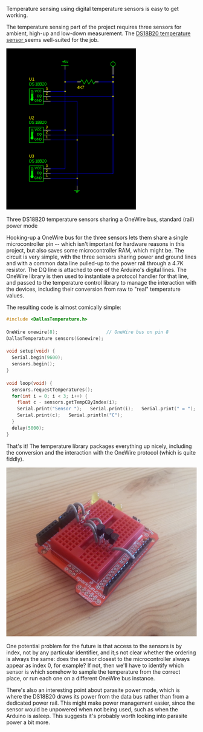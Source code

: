<html><body><p>Temperature sensing using digital temperature sensors is easy to get working.

<!--more-->

The temperature sensing part of the project requires three sensors for ambient, high-up and low-down measurement. The <a href="/blog/2013/07/08/ds18b20/">DS18B20 temperature sensor </a>seems well-suited for the job.

![DS18B20](/images/citizen-sensing/three-ds18b20.png)

Three DS18B20 temperature sensors sharing a OneWire bus, standard (rail) power mode

Hooking-up a OneWire bus for the three sensors lets them share a single microcontroller pin -- which isn't important for hardware reasons in this project, but also saves some microcontroller RAM, which might be. The circuit is very simple, with the three sensors sharing power and ground lines and with a common data line pulled-up to the power rail through a 4.7K resistor. The DQ line is attached to one of the Arduino's digital lines. The OneWire library is then used to instantiate a protocol handler for that line, and passed to the temperature control library to manage the interaction with the devices, including their conversion from raw to "real" temperature values.

The resulting code is almost comically simple:
```c
#include <DallasTemperature.h>

OneWire onewire(8);                  // OneWire bus on pin 8
DallasTemperature sensors(&onewire);

void setup(void) {
  Serial.begin(9600);
  sensors.begin();
}

void loop(void) {
  sensors.requestTemperatures();
  for(int i = 0; i < 3; i++) {
    float c - sensors.getTempCByIndex(i);
    Serial.print("Sensor ");   Serial.print(i);   Serial.print(" = ");
    Serial.print(c);   Serial.println("C");
  }
  delay(5000);
}
```

That's it! The temperature library packages everything up nicely, including the conversion and the interaction with the OneWire protocol (which is quite fiddly).

![Three DS18B30s on a prototyping shield](/images/citizen-sensing/ds18b20-prototype.jpg)

One potential problem for the future is that access to the sensors is by index, not by any particular identifier, and it;s not clear whether the ordering is always the same: does the sensor closest to the microcontroller always appear as index 0, for example? If not, then we'll have to identify which sensor is which somehow to sample the temperature from the correct place, or run each one on a different OneWire bus instance.

There's also an interesting point about parasite power mode, which is where the DS18B20 draws its power from the data bus rather than from a dedicated power rail. This might make power management easier, since the sensor would be unpowered when not being used, such as when the Arduino is asleep. This suggests it's probably worth looking into parasite power a bit more.</body></html>
